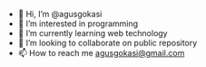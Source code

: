 - 👋 Hi, I’m @agusgokasi
- 👀 I’m interested in programming
- 🌱 I’m currently learning web technology
- 💞️ I’m looking to collaborate on public repository
- 📫 How to reach me agusgokasi@gmail.com

<!---
agusgokasi/agusgokasi is a ✨ special ✨ repository because its `README.md` (this file) appears on your GitHub profile.
You can click the Preview link to take a look at your changes.
--->
